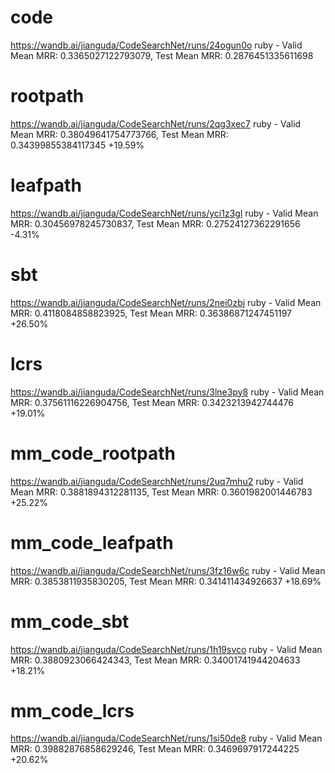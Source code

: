# code

https://wandb.ai/jianguda/CodeSearchNet/runs/24ogun0o
ruby - Valid Mean MRR: 0.3365027122793079, Test Mean MRR: 0.2876451335611698

# rootpath

https://wandb.ai/jianguda/CodeSearchNet/runs/2qg3xec7
ruby - Valid Mean MRR: 0.38049641754773766, Test Mean MRR: 0.34399855384117345
+19.59%

# leafpath

https://wandb.ai/jianguda/CodeSearchNet/runs/yci1z3gl
ruby - Valid Mean MRR: 0.30456978245730837, Test Mean MRR: 0.27524127362291656
-4.31%

# sbt

https://wandb.ai/jianguda/CodeSearchNet/runs/2nei0zbj
ruby - Valid Mean MRR: 0.4118084858823925, Test Mean MRR: 0.36386871247451197
+26.50%

# lcrs

https://wandb.ai/jianguda/CodeSearchNet/runs/3lne3py8
ruby - Valid Mean MRR: 0.37561116226904756, Test Mean MRR: 0.3423213942744476
+19.01%

# mm_code_rootpath

https://wandb.ai/jianguda/CodeSearchNet/runs/2uq7mhu2
ruby - Valid Mean MRR: 0.3881894312281135, Test Mean MRR: 0.3601982001446783
+25.22%

# mm_code_leafpath

https://wandb.ai/jianguda/CodeSearchNet/runs/3fz16w6c
ruby - Valid Mean MRR: 0.3853811935830205, Test Mean MRR: 0.341411434926637
+18.69%

# mm_code_sbt

https://wandb.ai/jianguda/CodeSearchNet/runs/1h19svco
ruby - Valid Mean MRR: 0.3880923066424343, Test Mean MRR: 0.34001741944204633
+18.21%

# mm_code_lcrs

https://wandb.ai/jianguda/CodeSearchNet/runs/1si50de8
ruby - Valid Mean MRR: 0.39882876858629246, Test Mean MRR: 0.3469697917244225
+20.62%
